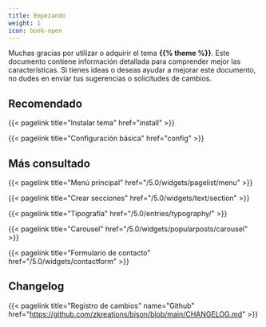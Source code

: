```yaml
---
title: Empezando
weight: 1
icon: book-open
---
```


Muchas gracias por utilizar o adquirir el tema **{{% theme %}}**. Este documento contiene información detallada para comprender mejor las características. Si tienes ideas o deseas ayudar a mejorar este documento, no dudes en enviar tus sugerencias o solicitudes de cambios.


## Recomendado

{{< pagelink title="Instalar tema" href="install" >}}

{{< pagelink title="Configuración básica" href="config" >}}


## Más consultado

{{< pagelink title="Menú principal" href="/5.0/widgets/pagelist/menu" >}}

{{< pagelink title="Crear secciones" href="/5.0/widgets/text/section" >}}

{{< pagelink title="Tipografía" href="/5.0/entries/typography/" >}}

{{< pagelink title="Carousel" href="/5.0/widgets/popularposts/carousel" >}}

{{< pagelink title="Formulario de contacto" href="/5.0/widgets/contactform" >}}


## Changelog

{{< pagelink title="Registro de cambios" name="Github" href="https://github.com/zkreations/bison/blob/main/CHANGELOG.md" >}}
